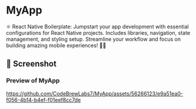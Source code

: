 # MyApp
⚛️ React Native Boilerplate: Jumpstart your app development with essential configurations for React Native projects. Includes libraries, navigation, state management, and styling setup. Streamline your workflow and focus on building amazing mobile experiences! 📱✨


## 📱 Screenshot

### Preview of MyApp

https://github.com/CodeBrewLabs7/MyApp/assets/56266123/e9a51ea0-f056-4b14-b4ef-f01eef8cc7de
